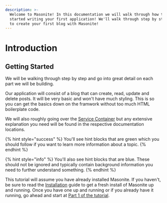 ```yaml
---
description: >-
  Welcome to Masonite! In this documentation we will walk through how to get
  started writing your first application! We'll walk through step by step on how
  to create your first blog with Masonite!
---
```


# Introduction

## Getting Started

We will be walking through step by step and go into great detail on each part we will be building.

Our application will consist of a blog that can create, read, update and delete posts. It will be very basic and won't have much styling. This is so you can get the basics down on the framwork without too much HTML boilerplate code.

We will also roughly going over the [Service Container](../architectural-concepts/service-container.md) but any extensive explanation you need will be found in the respective documentation locations.

{% hint style="success" %}
You'll see hint blocks that are green which you should follow if you want to learn more information about a topic.
{% endhint %}

{% hint style="info" %}
You'll also see hint blocks that are blue. These should not be ignored and typically contain background information you need to further understand something.
{% endhint %}

This tutorial will assume you have already installed Masonite. If you haven't, be sure to read the [Installation](../prologue/introduction-and-installaton.md) guide to get a fresh install of Masonite up and running. Once you have one up and running or if you already have it running, go ahead and start at [Part 1 of the tutorial](untitled.md).

